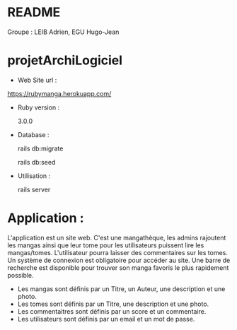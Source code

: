 # README

Groupe : LEIB Adrien, EGU Hugo-Jean

# projetArchiLogiciel

* Web Site url : 

https://rubymanga.herokuapp.com/

* Ruby version :

  3.0.0

* Database :

  rails db:migrate

  rails db:seed
 
* Utilisation :

  rails server

# Application :

L'application est un site web. C'est une mangathèque, les admins rajoutent les mangas ainsi que leur tome pour les utilisateurs puissent lire les mangas/tomes.
L'utilisateur pourra laisser des commentaires sur les tomes. Un système de connexion est obligatoire pour accéder au site. Une barre de recherche est disponible pour trouver son manga favoris le plus rapidement possible.

* Les mangas sont définis par un Titre, un Auteur, une description et une photo.
* Les tomes sont définis par un Titre, une description et une photo.
* Les commentaitres sont définis par un score et un commentaire.
* Les utilisateurs sont définis par un email et un mot de passe.

